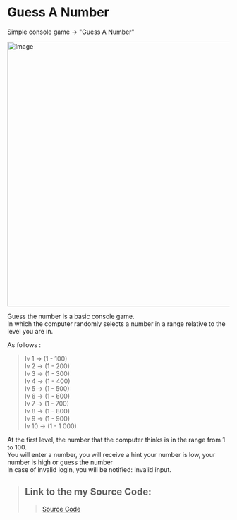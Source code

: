 # Guess A Number
Simple console game -> "Guess A Number"

<img alt= "Image" width = "600px" src="https://dama.bg/uploaded/posts/01913c80a0354296ba9607ad45eaf051.jpg"/>

Guess the number is a basic console game.\
In which the computer randomly selects a number in a range relative to the level you are in.

Аs follows :
>lv 1 -> (1 - 100)\
>lv 2 -> (1 - 200)\
>lv 3 -> (1 - 300)\
>lv 4 -> (1 - 400)\
>lv 5 -> (1 - 500)\
>lv 6 -> (1 - 600)\
>lv 7 -> (1 - 700)\
>lv 8 -> (1 - 800)\
>lv 9 -> (1 - 900)\
>lv 10 -> (1 - 1 000)

At the first level, the number that the computer thinks is in the range from 1 to 100.\
You will enter a number, you will receive a hint your number is low, your number is high or guess the number\
In case of invalid login, you will be notified: Invalid input.


 > ## Link to the my Source Code:
 >> [Source Code](https://github.com/MartinYordanov91/GuessANumberByMartin/blob/main/code/GuessANumber.cs)
